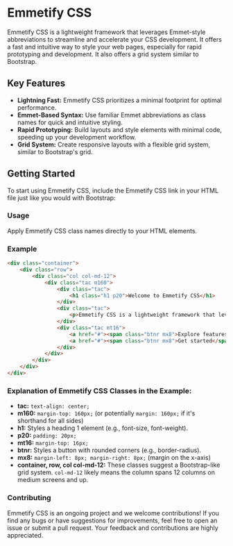 # Emmetify CSS

Emmetify CSS is a lightweight framework that leverages Emmet-style abbreviations to streamline and accelerate your CSS development. It offers a fast and intuitive way to style your web pages, especially for rapid prototyping and development. It also offers a grid system similar to Bootstrap.

## Key Features

- **Lightning Fast:** Emmetify CSS prioritizes a minimal footprint for optimal performance.
- **Emmet-Based Syntax:** Use familiar Emmet abbreviations as class names for quick and intuitive styling.
- **Rapid Prototyping:** Build layouts and style elements with minimal code, speeding up your development workflow.
- **Grid System:** Create responsive layouts with a flexible grid system, similar to Bootstrap's grid.

## Getting Started
To start using Emmetify CSS, include the Emmetify CSS link in your HTML file just like you would with Bootstrap:

### Usage

Apply Emmetify CSS class names directly to your HTML elements.

### Example
```markdown
<div class="container">
    <div class="row">
        <div class="col col-md-12">
            <div class="tac m160">
                <div class="tac">
                    <h1 class="h1 p20">Welcome to Emmetify CSS</h1>
                </div>
                <div class="tac">
                    <p>Emmetify CSS is a lightweight framework that leverages Emmet-style abbreviations to streamline and accelerate your CSS development.</p>
                </div>
                <div class="tac mt16">
                    <a href="#"><span class="btnr mx8">Explore features</span></a>
                    <a href="#"><span class="btnr mx8">Get started</span></a>
                </div>
            </div>
        </div>
    </div>
</div>
```

### Explanation of Emmetify CSS Classes in the Example:

- **tac:** `text-align: center;`
- **m160:** `margin-top: 160px;` (or potentially `margin: 160px;` if it's shorthand for all sides)
- **h1:** Styles a heading 1 element (e.g., font-size, font-weight).
- **p20:** `padding: 20px;`
- **mt16:** `margin-top: 16px;`
- **btnr:** Styles a button with rounded corners (e.g., border-radius).
- **mx8:** `margin-left: 8px; margin-right: 8px;` (margin on the x-axis)
- **container, row, col col-md-12:** These classes suggest a Bootstrap-like grid system. `col-md-12` likely means the column spans 12 columns on medium screens and up.

### Contributing
Emmetify CSS is an ongoing project and we welcome contributions! If you find any bugs or have suggestions for improvements, feel free to open an issue or submit a pull request. Your feedback and contributions are highly appreciated.

